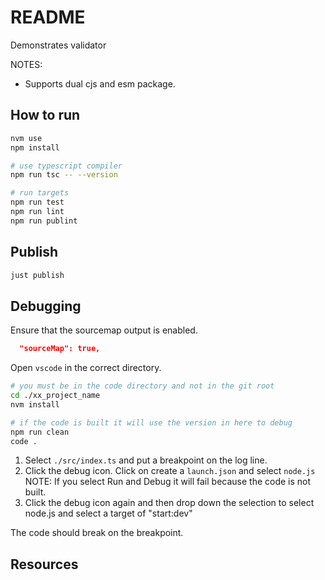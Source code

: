 # README

Demonstrates validator

NOTES:

- Supports dual cjs and esm package.

## How to run

```sh
nvm use
npm install

# use typescript compiler
npm run tsc -- --version

# run targets
npm run test
npm run lint
npm run publint
```

## Publish

```sh
just publish
```

## Debugging

Ensure that the sourcemap output is enabled.

```json
  "sourceMap": true,
```

Open `vscode` in the correct directory.

```sh
# you must be in the code directory and not in the git root
cd ./xx_project_name
nvm install

# if the code is built it will use the version in here to debug
npm run clean
code .
```

1. Select `./src/index.ts` and put a breakpoint on the log line.
2. Click the debug icon. Click on create a `launch.json` and select `node.js` NOTE: If you select Run and Debug it will fail because the code is not built.
3. Click the debug icon again and then drop down the selection to select node.js and select a target of "start:dev"

The code should break on the breakpoint.

## Resources

